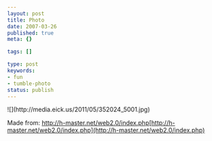 ```yaml
---
layout: post
title: Photo
date: 2007-03-26
published: true
meta: {}

tags: []

type: post
keywords:
- fun
- tumble-photo
status: publish
---
```

<div class="figure">            ![](http://media.eick.us/2011/05/352024_5001.jpg)        </div>

Made from: <http://h-master.net/web2.0/index.php>[http://h-master.net/web2.0/index.php](http://h-master.net/web2.0/index.php)

